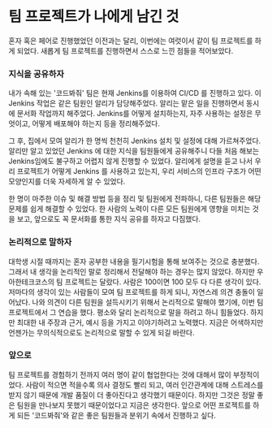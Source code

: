 # 팀 프로젝트가 나에게 남긴 것
혼자 혹은 페어로 진행했었던 이전과는 달리, 이번에는 여럿이서 같이 팀 프로젝트를 하게 되었다. 새롭게 팀 프로젝트를 진행하면서 스스로 느낀 점들을 적어보았다.

### 지식을 공유하자
내가 속해 있는 '코드봐줘' 팀은 현재 Jenkins를 이용하여 CI/CD 를 진행하고 있다. 이 Jenkins 작업은 같은 팀원인 알리가 담당해주었다. 알리는 맡은 일을 진행하면서 동시에 문서화 작업까지 해주었다. Jenkins를 어떻게 설치하는지, 자주 사용하는 설정은 무엇이고, 어떻게 배포해야 하는지 등을 정리해주었다.

그 후, 집에서 모여 알리가 한 명씩 천천히 Jenkins 설치 및 설정에 대해 가르쳐주었다. 알리만 알고 있었던 Jenkins 에 대한 지식을 팀원들에게 공유해주니 다들 처음 해보는 Jenkins임에도 불구하고 어렵지 않게 진행할 수 있었다. 알리에게 설명을 듣고 나서 우리 프로젝트가 어떻게 Jenkins 를 사용하고 있는지, 우리 서비스의 인프라 구조가 어떤 모양인지를 더욱 자세하게 알 수 있었다.

한 명이 마주한 이슈 및 해결 방법 등을 정리 및 팀원에게 전파하니, 다른 팀원들은 해당 문제를 쉽게 해결할 수 있었다. 한 사람의 노력이 다른 모든 팀원에게 영향을 미치는 것을 보고, 앞으로도 꼭 문서화를 통한 지식 공유를 하자고 다짐했다.

### 논리적으로 말하자
대학생 시절 때까지는 혼자 공부한 내용을 필기시험을 통해 보여주는 것으로 충분했다. 그래서 내 생각을 논리적인 말로 정리해서 전달해야 하는 경우는 많지 않았다. 하지만 우아한테크코스의 팀 프로젝트는 달랐다. 사람은 100이면 100 모두 다 다른 생각이 있다. 저마다의 생각이 있는 사람들이 모여 팀 프로젝트를 하게 되니, 자연스레 의견 충돌이 일어났다. 나와 의견이 다른 팀원을 설득시키기 위해서 논리적으로 말해야 했기에, 이번 팀 프로젝트에서 그 연습을 했다.
평소와 달리 논리적으로 말을 하려고 하니 힘들었다. 하지만 최대한 내 주장과 근거, 예시 등을 가지고 이야기하려고 노력했다. 지금은 어색하지만 언젠가는 무의식적으로도 논리적으로 말할 수 있게 되길 바란다.

### 앞으로
팀 프로젝트를 경험하기 전까지 여러 명이 같이 협업한다는 것에 대해서 많이 부정적이었다. 사람이 적으면 적을수록 의사 결정도 빨리 되고, 여러 인간관계에 대해 스트레스를 받지 않기 때문에 개발 품질이 더 좋아진다고 생각했기 때문이다. 하지만 그것은 정말 좋은 팀원을 만나보지 못했기 때문이었다고 지금은 생각한다. 앞으로 어떤 프로젝트를 하게 되든 '코드봐줘'와 같은 좋은 팀원들과 분위기 속에서 진행하고 싶다.
